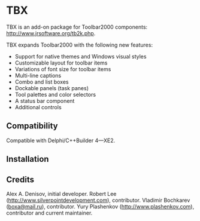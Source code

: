 TBX
===

TBX is an add-on package for Toolbar2000 components: http://www.jrsoftware.org/tb2k.php.

TBX expands Toolbar2000 with the following new features:

* Support for native themes and Windows visual styles
* Customizable layout for toolbar items
* Variations of font size for toolbar items
* Multi-line captions
* Combo and list boxes
* Dockable panels (task panes)
* Tool palettes and color selectors
* A status bar component
* Additional controls


Compatibility
-------------

Compatible with Delphi/C++Builder 4—XE2.


Installation
------------




Credits
-------

Alex A. Denisov, initial developer.
Robert Lee (http://www.silverpointdevelopment.com), contributor.
Vladimir Bochkarev (boxa@mail.ru), contributor.
Yury Plashenkov (http://www.plashenkov.com), contributor and current maintainer.